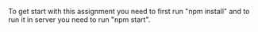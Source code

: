 To get start with this assignment you need to first run "npm install" and to run it in server you need to run "npm start".
